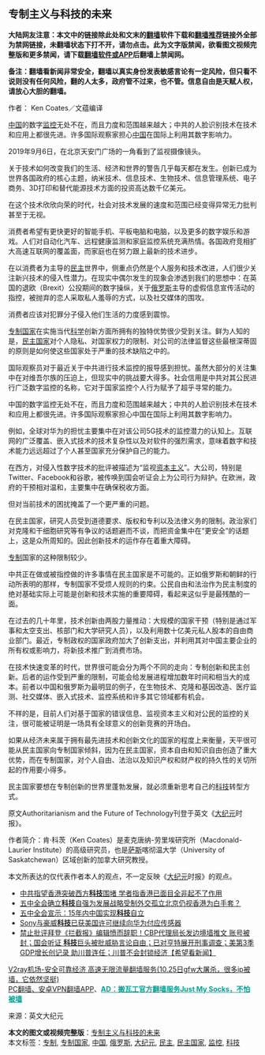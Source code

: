  <h2>专制主义与科技的未来</h2> <p class="notice"><b>大陆网友注意：本文中的链接除此处和文末的<a href="https://github.com/bannedbook/fanqiang" >翻墙</a>软件下载和<a href="https://github.com/killgcd/justmysocks/blob/master/README.md">翻墙推荐</a>链接外全部为禁网链接，未翻墙状态下打不开，请勿点击。此为文字版禁闻，欲看图文视频完整版和更多禁闻，请下载<a href="https://github.com/bannedbook/fanqiang">翻墙软件或APP</a>后翻墙上禁闻网。</p><p>备注：翻墙看新闻非常安全，翻墙以真实身份发表敏感言论有一定风险，但只看不说则没有任何风险，翻的人太多，政府管不过来，也不管。信息自由是天赋人权，请放心大胆的翻墙。</b></p>  <div class="entry"> <p>作者： Ken Coates／文蕴编译</p> <p id="summary"><span class='wp_keywordlink_affiliate'><a href="https://www.bannedbook.org/" title="中国" target="_blank">中国</a></span>的数字<a href="https://www.bannedbook.org/bnews/tag/%e7%9b%91%e6%8e%a7/" class="st_tag internal_tag" rel="tag" title="标签 监控 下的日志">监控</a>无处不在，而且力度和范围越来越大；中共的人脸识别技术在技术和应用上都很先进。许多国际观察家担心<a href="https://www.bannedbook.org/bnews/tag/%E4%B8%AD%E5%9B%BD/" class="st_tag internal_tag" rel="tag" title="标签 中国 下的日志">中国</a>在国际上利用其数字影响力。</p> <p id="conimg"></p> <p>2019年9月6日，在北京天安门广场的一角看到了监视摄像镜头。</p> <p>关于技术如何改变我们的生活、经济和世界的警告几乎每天都在发生。创新已成为世界各国政府的核心主题，纳米技术、信息技术、生物技术、信息管理系统、电子商务、3D打印和替代能源技术方面的投资高达数千亿美元。</p> <p>在这个技术欣欣向荣的时代，社会对技术发展的速度和范围已经变得异常无力批判甚至于无视。</p>  <p>消费者希望有更快更好的智能手机、平板电脑和电脑，以及更多的数字娱乐和游戏。人们对自动化汽车、远程健康监测和家庭监控系统充满热情。各国政府竞相扩大高速互联网的覆盖面，而家庭也在努力跟上最新的技术进步。</p> <p>在以消费者为主导的<a href="https://www.bannedbook.org/bnews/tag/%e6%b0%91%e4%b8%bb/" class="st_tag internal_tag" rel="tag" title="标签 民主 下的日志">民主</a>世界中，侧重点仍然是个人服务和技术改进，人们很少关注新兴技术的侵入性潜力。在现实中偶尔发生的现象会渗透到我们的思想中：在英国的退欧（Brexit）公投期间的数字操纵，关于<a href="https://www.bannedbook.org/bnews/tag/%e4%bf%84%e7%bd%97%e6%96%af/" class="st_tag internal_tag" rel="tag" title="标签 俄罗斯 下的日志">俄罗斯</a>主导的虚假信息宣传活动的指控，被抛弃的恋人采取私人羞辱的方式，以及社交媒体的围攻。</p> <p>消费者应该对犯罪分子侵入他们生活的力度感到震惊。</p> <p><a href="https://www.bannedbook.org/bnews/tag/%E4%B8%93%E5%88%B6%E5%9B%BD%E5%AE%B6/" class="st_tag internal_tag" rel="tag" title="标签 专制国家 下的日志">专制国家</a>在实施当代<span class='wp_keywordlink'><a href="https://www.bannedbook.org/forum11/topic309.html" title="禁片：“科学”的棍子" target="_blank">科学</a></span>创新方面所拥有的独特优势很少受到关注。鲜为人知的是，<a href="https://www.bannedbook.org/bnews/tag/%e6%b0%91%e4%b8%bb%e5%9b%bd%e5%ae%b6/" class="st_tag internal_tag" rel="tag" title="标签 民主国家 下的日志">民主国家</a>对个人隐私、对国家权力的限制、对公司的法律监督这些最根深蒂固的原则是如何使这些国家处于严重的技术缺陷之中的。</p> <p>国际观察员对于最近关于中共进行技术监控的报导感到担忧。虽然大部分的关注集中在对维吾尔族的压迫上，但现实中的挑战要大得多。社会信用是中共对其公民进行广泛数字监控的名称，它对于国家监控个人行为赋予了超乎寻常的能力。</p> <p>中国的数字监控无处不在，而且力度和范围越来越大；中共的人脸识别技术在技术和应用上都很先进。许多国际观察家担心中国在国际上利用其数字影响力。</p>  <p>例如，全球对华为的担忧主要集中在对该公司5G技术的监控潜力的认知上。互联网的广泛覆盖、嵌入式技术的技术复杂性以及对软件的强烈需求，意味着数字和技术能力远远超过了个人甚至国家充分保护自己的能力。</p> <p>在西方，对侵入性数字技术的批评被描述为“监视<span class='wp_keywordlink'><a href="https://www.bannedbook.org/forum2/topic920.html" title="资本主义与自由" target="_blank">资本主义</a></span>”。大公司，特别是Twitter、Facebook和谷歌，被传唤到国会听证会上为公司行为辩护。在欧洲，政府的干预相对温和，主要集中在确保税收方面。</p> <p>但对当前技术的困扰掩盖了一个更严重的问题。</p> <p>在民主国家，研究人员受到道德要求、版权和专利以及法律义务的限制。政治家们对克隆和干细胞研究等有争议的话题避而不谈，而把资金集中在“更安全”的话题上，这是众所周知的。因此创新技术的运作存在着重大障碍。</p> <p><a href="https://www.bannedbook.org/bnews/tag/%E4%B8%93%E5%88%B6/" class="st_tag internal_tag" rel="tag" title="标签 专制 下的日志">专制</a>国家的这种限制较少。</p> <p>中共正在做或被指控做的许多事情在民主国家是不可能的。正如俄罗斯和朝鲜的行动所表明的那样，专制国家不受烦人规则的约束。公民自由和法治作为民主制度的绝对基础实际上可能是创新和技术实施的重要障碍，看起来这似乎是最残酷的一面。</p>  <p>在过去的几十年里，技术创新由两股力量推动：大规模的国家干预（特别是通过军事和太空支出、核部门和大学研究人员），以及利用数十亿美元私人股本的自由商业部门。最近，专制政权的国家政府加大了创新支出，并利用其对中国主要企业的所有权或影响力，将新技术推广到消费市场。</p> <p>在技术快速变革的时代，世界很可能会分为两个不同的走向：专制创新和民主创新。后者的运作受到严重的限制，可能会给发展进程增加数年时间和相当大的成本。前者以中国和俄罗斯为最明显的例子，在生物技术、克隆和基因改造、医疗监测、社交媒体、嵌入式技术、监控系统和许多其它领域都有机会。</p> <p>不祥的是，目前人们对基于国家的错误信息、监视资本主义和对公民的监控的关注，很可能被证明是一场具有全球意义的创新竞赛的开场白。</p> <p>如果从经济未来属于拥有最先进技术和创新文化的国家的程度上来衡量，天平很可能从民主国家向专制国家倾斜，因为在民主国家，资本自由和知识自由创造了重大优势，而在专制国家，对个人自由、法治以及知识产权和财产权的持久性的关切所起的作用要小得多。</p> <p>民主国家要想在专制创新的世界里蓬勃发展，就必须重新思考自己的<a href="https://www.bannedbook.org/bnews/tag/%E7%A7%91%E6%8A%80/" class="st_tag internal_tag" rel="tag" title="标签 科技 下的日志">科技</a>转型方式。</p> <p>原文Authoritarianism and the Future of Technology刊登于英文《<span class='wp_keywordlink_affiliate'><a href="http://www.epochtimes.com/" title="大纪元" target="_blank">大纪元</a></span>时报》。</p>  <p>作者简介：肯·科茨（Ken Coates）是麦克唐纳-劳里埃研究所（Macdonald-Laurier Institute）的高级研究员，也是<span class='wp_keywordlink'><a href="https://www.bannedbook.org/forum5/topic42.html" title="萨斯、诚信与自救" target="_blank">萨斯</a></span>喀彻温大学（University of Saskatchewan）区域创新的加拿大研究教授。</p> <p>本文所表达的仅代表作者本人的观点，不一定反映《<a href="https://www.bannedbook.org/bnews/tag/%e5%a4%a7%e7%ba%aa%e5%85%83/" class="st_tag internal_tag" rel="tag" title="标签 大纪元 下的日志">大纪元</a>时报》的观点。</p> <ul class='op-related-articles' title='相关阅读'> <li><a href='https://www.bannedbook.org/bnews/headline/20201031/1423051.html' target='_blank'>中共指望香港突破西方<b>科技</b>围堵 学者指香港已面目全非起不了作用</a></li> <li><a href='https://www.bannedbook.org/bnews/baitai/20201030/1422982.html' target='_blank'>五中全会确立<b>科技</b>自强为发展战略受制外交孤立北京仍视香港为白手套？</a></li> <li><a href='https://www.bannedbook.org/bnews/baitai/20201030/1422973.html' target='_blank'>五中全会宣示：15年内中国实现<b>科技</b>自立</a></li> <li><a href='https://www.bannedbook.org/bnews/baitai/20201030/1422970.html' target='_blank'>Sony与豪威<b>科技</b>已获美国许可继续向华为付应传感器</a></li> <li><a href='https://www.bannedbook.org/bnews/bannedvideo/20201030/1422924.html' target='_blank'>禁止批评拜登《拦截报》编辑愤而辞职！CBP代理局长发边境墙推文 账号被封；国会听证 <b>科技</b>巨头被批威胁言论自由；已对亨特展开刑事调查；美第3季GDP增长创记录 助川普连任；川普不会封锁经济【希望看新闻】</a></li> </ul> <p class="texttj"> <a href="https://www.bannedbook.org/forum23/topic22702.html" target="_blank">V2ray机场-安全可靠经济 高速无限流量翻墙服务(10.25日gfw大屠杀，很多ip被墙，它依然坚挺)</a><br/> <a href="https://github.com/bannedbook/fanqiang/wiki/%E7%A6%81%E9%97%BB%E7%BD%91%E5%AE%89%E5%8D%93%E7%BF%BB%E5%A2%99%E6%96%B0%E9%97%BBAPP" target="_blank">PC翻墙、安卓VPN翻墙APP</a>、<span onclick="window.open('https://github.com/killgcd/justmysocks/blob/master/README.md')" style="font-weight:bold;color:#00A191;cursor:pointer;text-decoration:underline;outline:none">AD：搬瓦工官方翻墙服务Just My Socks，不怕被墙</span></p><p> 来源：英文大纪元 </p><a name='sharetosocial'></a>       <div><b>本文的图文或视频完整版</b>：<a href='https://www.bannedbook.org/bnews/comments/20201031/1423265.html'>专制主义与科技的未来</a></div>  </div><!--END ENTRY--> <div class="postfooter"> <div>本文标签：<a href="https://www.bannedbook.org/bnews/tag/%E4%B8%93%E5%88%B6/" rel="tag">专制</a>, <a href="https://www.bannedbook.org/bnews/tag/%E4%B8%93%E5%88%B6%E5%9B%BD%E5%AE%B6/" rel="tag">专制国家</a>, <a href="https://www.bannedbook.org/bnews/tag/%E4%B8%AD%E5%9B%BD/" rel="tag">中国</a>, <a href="https://www.bannedbook.org/bnews/tag/%e4%bf%84%e7%bd%97%e6%96%af/" rel="tag">俄罗斯</a>, <a href="https://www.bannedbook.org/bnews/tag/%e5%a4%a7%e7%ba%aa%e5%85%83/" rel="tag">大纪元</a>, <a href="https://www.bannedbook.org/bnews/tag/%e6%b0%91%e4%b8%bb/" rel="tag">民主</a>, <a href="https://www.bannedbook.org/bnews/tag/%e6%b0%91%e4%b8%bb%e5%9b%bd%e5%ae%b6/" rel="tag">民主国家</a>, <a href="https://www.bannedbook.org/bnews/tag/%e7%9b%91%e6%8e%a7/" rel="tag">监控</a>, <a href="https://www.bannedbook.org/bnews/tag/%E7%A7%91%E6%8A%80/" rel="tag">科技</a></div>  </div><!--END POSTFOOTER--> 